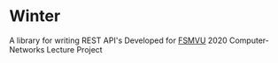 # Winter
A library for writing REST API's
Developed for [FSMVU](https://www.fsm.edu.tr) 2020 Computer-Networks Lecture Project

